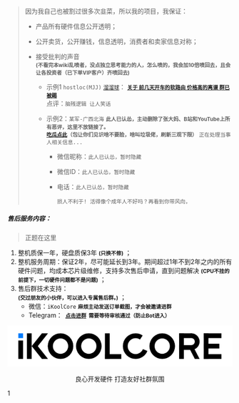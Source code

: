> 因为我自己也被割过很多次韭菜，所以我的项目，我保证：
>
> - 产品所有硬件信息公开透明；
>
> - 公开卖货，公开赚钱，信息透明，消费者和卖家信息对称；
>
> - 接受批判的声音<BR> **<small>(不看完本wiki乱喷者，没点独立思考能力的人，怎么喷的，我会加10倍喷回去，且会让各投资者（已下单VIP客户）齐喷回去)</small>** 
>
>   - 示例1 `hostloc(MJJ)`   [`溜溜球`](https://hostloc.com/thread-1062216-1-1.html)： <small>**[关于 前几天开车的软路由 价格高的离谱 群已被踢](https://hostloc.com/thread-1062216-1-1.html)**</small> <br>点评：`脑残逻辑 让人笑话` <br>
>
>   - 示例2：`某军-广西北海` **<small>此人已认怂，主动删除了张大妈、B站和YouTube上所有恶评，这里不放链接了。</small>**<br>**<small>[吃瓜点此](https://github.com/KoolCore/ikoolcore/blob/main/docs/dogxiao.md)（包让你们见识啥不要脸，啥叫垃圾佬，刷新三观下限）</small>** `正在处理当事人相关信息...`
>     - 微信昵称：`此人已认怂，暂时隐藏`
>     
>     - 微信ID：`此人已认怂，暂时隐藏`
>     
>     - 电话：`此人已认怂，暂时隐藏` <BR>
>     
>       `损人不利于! 活得像个成年人不好吗？再看到你带风向，`



##### 售后服务内容：

> 正题在这里

1. 整机质保一年，硬盘质保3年   **<small>(只换不修)</small>** ；
2. 整机服务周期：保证2年，尽可能延长到3年。期间超过1年不到2年之内的所有硬件问题，均成本芯片级维修，支持多次售后申请，直到问题解决  **<small>(CPU不挂的前提下，一切硬件问题都不是问题)</small>** ；
3. 售后群技术支持：<br>  **<small>(交过朋友的小伙伴，可以进入专属售后群。)</small>** ；
   - 微信：`iKoolCore` **<small> 麻烦主动发送订单截图，才会被邀请进群</small>**
   - Telegram： **<small> [点击进群](https://t.me/+5DJxkY8ZB-kzNzRl)  需要等待审核通过（防止Bot进入）</small>**

![](..\images\iKoolCore.png)

<center>良心开发硬件 打造友好社群氛围</center>

1

